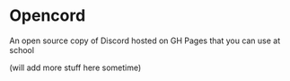 # Opencord
An open source copy of Discord hosted on GH Pages that you can use at school

(will add more stuff here sometime)
